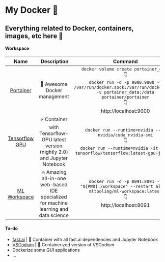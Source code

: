 # My Docker :whale:


## Everything related to Docker, containers, images, etc here :rocket:


#### Workspace


Name | Description | Command
:---: | :---: | :---:
[Portainer](https://www.portainer.io) | :whale: Awesome Docker management | ```docker volume create portainer_data```<br>:point_down:<br>```docker run -d -p 9000:9000 -v /var/run/docker.sock:/var/run/docker.sock -v portainer_data:/data portainer/portainer```<br>:point_down:<br>http://localhost:9000
[Tensorflow GPU](https://www.tensorflow.org/install/docker#gpu_support) | :zap: Container with Tensorflow-GPU latest version (nightly 2.0) and Jupyter Notebook | ```docker run --runtime=nvidia --rm nvidia/cuda nvidia-smi```<br>:point_down:<br>```docker run --runtime=nvidia -it --rm tensorflow/tensorflow:latest-gpu-jupyter```
[ML Workspace](https://github.com/ml-tooling/ml-workspace) | :fire: Amazing all-in-one web-based IDE specialized for machine learning and data science | ```docker run -d -p 8091:8091 -v "${PWD}:/workspace" --restart always mltooling/ml-workspace:latest```<br>:point_down:<br>http://localhost:8091


#### To-do


* [fast.ai](https://github.com/fastai/) | :rocket: Container with all fast.ai dependencies and Jupyter Notebook
* [VSCodium](https://github.com/VSCodium/vscodium) | :pencil: Containerized version of VSCodium
* Dockerize some GUI applications
* ...
